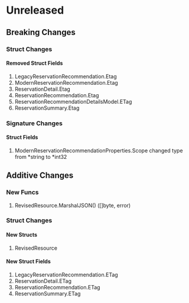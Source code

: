 # Unreleased

## Breaking Changes

### Struct Changes

#### Removed Struct Fields

1. LegacyReservationRecommendation.Etag
1. ModernReservationRecommendation.Etag
1. ReservationDetail.Etag
1. ReservationRecommendation.Etag
1. ReservationRecommendationDetailsModel.ETag
1. ReservationSummary.Etag

### Signature Changes

#### Struct Fields

1. ModernReservationRecommendationProperties.Scope changed type from *string to *int32

## Additive Changes

### New Funcs

1. RevisedResource.MarshalJSON() ([]byte, error)

### Struct Changes

#### New Structs

1. RevisedResource

#### New Struct Fields

1. LegacyReservationRecommendation.ETag
1. ReservationDetail.ETag
1. ReservationRecommendation.ETag
1. ReservationSummary.ETag
